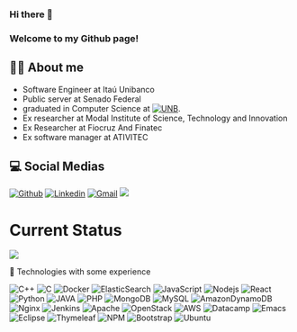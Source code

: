 ### Hi there 👋
### Welcome to my Github page!

## 🔭💉 About me
- Software Engineer at Itaú Unibanco
- Public server at Senado Federal
- graduated in Computer Science at [![UNB](https://img.shields.io/badge/UNB-Computer%20Science-%23008940)](https://www.unb.br/).
- Ex researcher at Modal Institute of Science, Technology and Innovation
- Ex Researcher at Fiocruz And Finatec
- Ex software manager at ATIVITEC


## 💻 Social Medias
[![Github](https://img.shields.io/badge/-Github-000?style=flat&logo=Github&logoColor=white)](https://github.com/leonardorodriguesds)
[![Linkedin](https://img.shields.io/badge/-LinkedIn-blue?style=flat&logo=Linkedin&logoColor=white)](https://www.linkedin.com/in/leonardorodriguesds/)
[![Gmail](https://img.shields.io/badge/-Gmail-c14438?style=flat&logo=Gmail&logoColor=white)](mailto:leonardo.rsouzads@gmail.com)
[<img src = "https://img.shields.io/badge/instagram-%23E4405F.svg?&style=flat-square&logo=instagram&logoColor=white">](https://www.instagram.com/leonardorodriguesds/) 


# Current Status
<!-- <img height="180em" src="https://github-readme-stats.vercel.app/api?username=leonardorodriguesds&show_icons=true&hide_border=true&&count_private=true&include_all_commits=true&theme=tokyonight" /> -->

<a href="https://github.com/leonardorodriguesds/github-readme-stats">
  <img align="center" src="https://github-readme-stats.vercel.app/api/top-langs/?username=leonardorodriguesds&layout=compact&langs_count=8&count_private=true&theme=tokyonight&hide=TeX" />
</a>


🌱 Technologies with some experience

![C++](https://img.shields.io/badge/-C++-black?style=flat-square&logo=c%2B%2B)
![C](https://img.shields.io/badge/c-black.svg?style=flat-square&logo=c&logoColor=white)
![Docker](https://img.shields.io/badge/-Docker-black?style=flat-square&logo=docker)
![ElasticSearch](https://img.shields.io/badge/-ElasticSearch-black?style=flat-square&logo=elasticsearch&logoColor=005571)
![JavaScript](https://img.shields.io/badge/-JavaScript-black?style=flat-square&logo=javascript)
![Nodejs](https://img.shields.io/badge/-Nodejs-black?style=flat-square&logo=Node.js)
![React](https://img.shields.io/badge/-React-black?style=flat-square&logo=react)
![Python](https://img.shields.io/badge/-Python-black?style=flat-square&logo=Python)
![JAVA](https://img.shields.io/badge/java-black.svg?style=flat-square&logo=java&logoColor=white)
![PHP](https://img.shields.io/badge/php-black.svg?style=flat-square&logo=php&logoColor=white)
![MongoDB](https://img.shields.io/badge/MongoDB-black.svg?style=flat-square&logo=mongodb&logoColor=white)
![MySQL](https://img.shields.io/badge/mysql-black.svg?style=flat-square&logo=mysql&logoColor=white)
![AmazonDynamoDB](https://img.shields.io/badge/Amazon%20DynamoDB-black?style=flat-square&logo=Amazon%20DynamoDB&logoColor=white)
![Nginx](https://img.shields.io/badge/nginx-black.svg?style=flat-square&logo=nginx&logoColor=white)
![Jenkins](https://img.shields.io/badge/jenkins-black.svg?style=flat-square&logo=jenkins&logoColor=white)
![Apache](https://img.shields.io/badge/apache-black.svg?style=flat-square&logo=apache&logoColor=white)
![OpenStack](https://img.shields.io/badge/Openstack-black.svg?style=flat-square&logo=openstack&logoColor=white)
![AWS](https://img.shields.io/badge/AWS-black.svg?style=flat-square&logo=amazon-aws&logoColor=white)
![Datacamp](https://img.shields.io/badge/Datacamp-black?style=flat-square&logo=datacamp&logoColor=03E860)
![Emacs](https://img.shields.io/badge/Emacs-black.svg?&style=flat-square&logo=gnu-emacs&logoColor=white)
![Eclipse](https://img.shields.io/badge/Eclipse-black.svg?style=flat-square&logo=Eclipse&logoColor=white)
![Thymeleaf](https://img.shields.io/badge/Thymeleaf-black.svg?style=flat-square&logo=Thymeleaf&logoColor=white)
![NPM](https://img.shields.io/badge/NPM-black.svg?style=flat-square&logo=npm&logoColor=white)
![Bootstrap](https://img.shields.io/badge/bootstrap-black.svg?style=flat-square&logo=bootstrap&logoColor=white)
![Ubuntu](https://img.shields.io/badge/Ubuntu-black?style=flat-square&logo=ubuntu&logoColor=white)


<!--
**leonardorodriguesds/leonardorodriguesds** is a ✨ _special_ ✨ repository because its `README.md` (this file) appears on your GitHub profile.

Here are some ideas to get you started:

- 🔭 I’m currently working on ...
- 
- 👯 I’m looking to collaborate on ...
- 🤔 I’m looking for help with ...
- 💬 Ask me about ...
- 📫 How to reach me: ...
- 😄 Pronouns: ...
- ⚡ Fun fact: ...
-->
